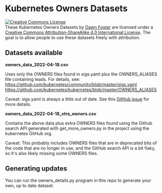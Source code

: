 # Kubernetes Owners Datasets
<a rel="license" href="http://creativecommons.org/licenses/by-sa/4.0/"><img alt="Creative Commons License" style="border-width:0" src="https://i.creativecommons.org/l/by-sa/4.0/88x31.png" /></a><br /><span xmlns:dct="http://purl.org/dc/terms/" href="http://purl.org/dc/dcmitype/Dataset" property="dct:title" rel="dct:type">These Kubernetes Owners Datasets</span> by <a xmlns:cc="http://creativecommons.org/ns#" href="https://github.com/geekygirldawn/k8s_data/datasets" property="cc:attributionName" rel="cc:attributionURL">Dawn Foster</a> are licensed under a <a rel="license" href="http://creativecommons.org/licenses/by-sa/4.0/">Creative Commons Attribution-ShareAlike 4.0 International License</a>.
The goal is to allow people to use these datasets freely with attribution.

## Datasets available

**owners_data_2022-04-18.csv** 

Uses only the OWNERS files found in sigs.yaml plus the OWNERS_ALIASES file containing leads. For details, see:
https://github.com/kubernetes/community/blob/master/sigs.yaml
https://github.com/kubernetes/kubernetes/blob/master/OWNERS_ALIASES

Caveat: sigs.yaml is always a little out of date. See this [GitHub issue](https://github.com/kubernetes/community/issues/6307) for more details.

**owners_data_2022-04-18_xtra_owners.csv**

Contains the above data plus extra OWNERS files found using the Github search API generated with get_more_owners.py in the project using the kubernetes GitHub org.

Caveat: This probably includes OWNERS files that are in deprecated bits of the code that are no longer in use, and the GitHub search API is a bit flaky, so it's also likely missing some OWNERS files.

## Generating updates

You can run the owners_details.py program in this repo to generate your own, up to date dataset.

